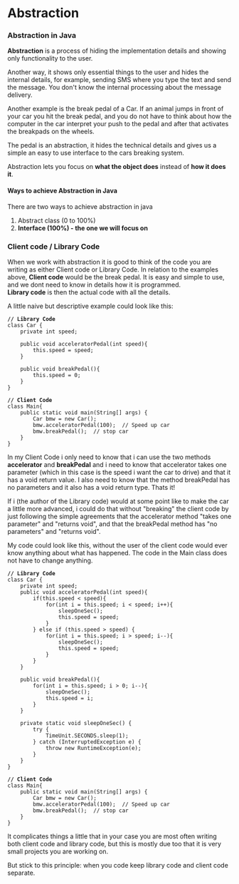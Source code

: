 # Abstraction

### Abstraction in Java

**Abstraction** is a process of hiding the implementation details and showing only functionality to the user.

Another way, it shows only essential things to the user and hides the internal details, for example, sending SMS where you type the text and send the message. You don't know the internal processing about the message delivery.

Another example is the break pedal of a Car. If an animal jumps in front of your car you hit the break pedal, and you do not have to think about how the computer in the car interpret your push to the pedal and after that activates the breakpads on the wheels.&#x20;

The pedal is an abstraction, it hides the technical details and gives us a simple an easy to use interface to the cars breaking system.&#x20;

Abstraction lets you focus on **what the object does** instead of **how it does it**.

#### Ways to achieve Abstraction in Java

There are two ways to achieve abstraction in java

1. Abstract class (0 to 100%)
2. **Interface (100%) - the one we will focus on**

### Client code / Library Code

When we work with abstraction it is good to think of the code you are writing as either Client code or Library Code.  In relation to the examples above, **Client code** would be the break pedal. It is easy and simple to use, and we dont need to know in details how it is programmed. \
**Library code** is then the actual code with all the details.&#x20;

A little naive but descriptive example could look like this:

<pre class="language-java" data-line-numbers><code class="lang-java"><strong>// Library Code
</strong>class Car {
    private int speed;
    
    public void acceleratorPedal(int speed){
        this.speed = speed;
    }
    
    public void breakPedal(){
        this.speed = 0;
    }
}</code></pre>

<pre class="language-java" data-line-numbers><code class="lang-java"><strong>// Client Code
</strong>class Main{
    public static void main(String[] args) {
        Car bmw = new Car();
        bmw.acceleratorPedal(100);  // Speed up car
        bmw.breakPedal();  // stop car
    }
}</code></pre>

In my Client Code i only need to know that i can use the two methods **accelerator** and **breakPedal** and i need to know that accelerator takes one parameter (which in this case is the speed i want the car to drive) and that it has a void return value. I also need to know that the method breakPedal has no parameters and it also has a void return type.  Thats it!

If i (the author of the Library code) would at some point like to make the car a little more advanced, i could do that without "breaking" the client code by just following the simple agreements that the accelerator method "takes one parameter" and "returns void", and that the breakPedal method has "no parameters" and "returns void". &#x20;

My code could look like this, without the user of the client code would ever know anything about what has happened. The code in the Main class does not have to change anything.&#x20;

<pre class="language-java" data-line-numbers><code class="lang-java"><strong>// Library Code
</strong>class Car {
    private int speed;
    public void acceleratorPedal(int speed){
        if(this.speed &#x3C; speed){
            for(int i = this.speed; i &#x3C; speed; i++){
                sleepOneSec();
                this.speed = speed;
            }
        } else if (this.speed > speed) {
            for(int i = this.speed; i > speed; i--){
                sleepOneSec();
                this.speed = speed;
            }
        }
    }
    
    public void breakPedal(){
        for(int i = this.speed; i > 0; i--){
            sleepOneSec();
            this.speed = i;
        }
    }
       
    private static void sleepOneSec() {
        try {
            TimeUnit.SECONDS.sleep(1);
        } catch (InterruptedException e) {
            throw new RuntimeException(e);
        }
    }
}</code></pre>

<pre class="language-java" data-line-numbers><code class="lang-java"><strong>// Client Code
</strong>class Main{
    public static void main(String[] args) {
        Car bmw = new Car();
        bmw.acceleratorPedal(100);  // Speed up car
        bmw.breakPedal();  // stop car
    }
}</code></pre>

It complicates things a little that in your case you are most often writing both client code and library code, but this is mostly due too that it is very small projects you are working on.&#x20;

But stick to this principle: when you code keep library code and client code separate. &#x20;
